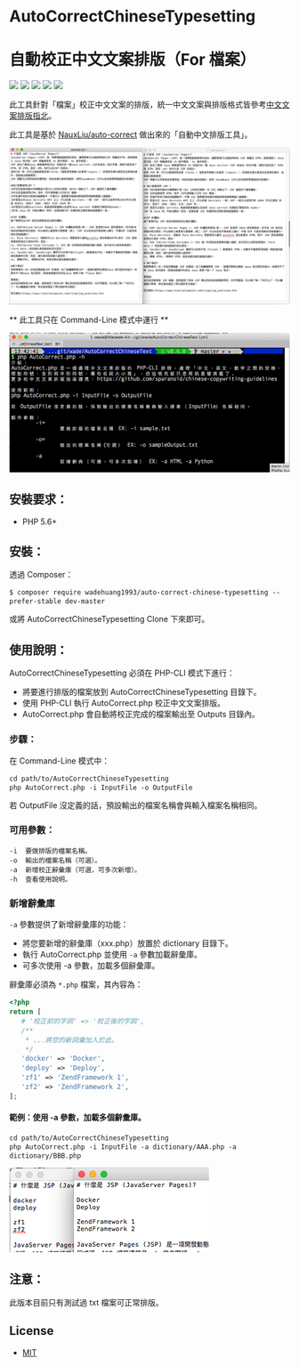 # AutoCorrectChineseTypesetting
# 自動校正中文文案排版（For 檔案）

[![](https://img.shields.io/badge/my--website-here-green.svg)](https://wadehuanglearning.blogspot.com/)
![](https://img.shields.io/badge/PHP-%3E%3D%205.6-blue.svg)
[![](https://img.shields.io/badge/licenses-MIT-green.svg)](https://opensource.org/licenses/MIT)
![](https://img.shields.io/github/last-commit/WadeHuang1993/AutoCorrectChineseTypesetting.svg)
![](https://img.shields.io/badge/coverage-100%25-green.svg)

此工具針對「檔案」校正中文文案的排版，統一中文文案與排版格式皆參考[中文文案排版指北](https://github.com/sparanoid/chinese-copywriting-guidelines)。

此工具是基於 [NauxLiu/auto-correct](https://github.com/NauxLiu/auto-correct) 做出來的「自動中文排版工具」。

![demo.png](./demo.png)

** 此工具只在 Command-Line 模式中運行 **

![cli-only.png](./cli-only.png)



## 安裝要求：
  * PHP 5.6+

## 安裝：

透過 Composer：
```
$ composer require wadehuang1993/auto-correct-chinese-typesetting --prefer-stable dev-master
```

或將 AutoCorrectChineseTypesetting Clone 下來即可。

## 使用說明：
AutoCorrectChineseTypesetting 必須在 PHP-CLI 模式下進行：

   * 將要進行排版的檔案放到 AutoCorrectChineseTypesetting 目錄下。
   * 使用 PHP-CLI 執行 AutoCorrect.php 校正中文文案排版。
   * AutoCorrect.php 會自動將校正完成的檔案輸出至 Outputs 目錄內。

### 步驟：
在 Command-Line 模式中：
```
cd path/to/AutoCorrectChineseTypesetting
php AutoCorrect.php -i InputFile -o OutputFile
```
若 OutputFile 沒定義的話，預設輸出的檔案名稱會與輸入檔案名稱相同。

### 可用參數：
```
-i  要做排版的檔案名稱。
-o  輸出的檔案名稱（可選）。
-a  新增校正辭彙庫（可選，可多次新增）。
-h  查看使用說明。
```

### 新增辭彙庫

`-a` 參數提供了新增辭彙庫的功能：

 * 將您要新增的辭彙庫（xxx.php）放置於 dictionary 目錄下。
 * 執行 AutoCorrect.php 並使用 `-a` 參數加載辭彙庫。
 * 可多次使用 -a 參數，加載多個辭彙庫。

辭彙庫必須為 `*.php` 檔案，其內容為：
```php
<?php
return [
   # '校正前的字詞' => '校正後的字詞',
   /**
    * ...將您的新詞彙加入於此。
    */
   'docker' => 'Docker',
   'deploy' => 'Deploy',
   'zf1' => 'ZendFramework 1',
   'zf2' => 'ZendFramework 2',
];
```

#### 範例：使用 -a 參數，加載多個辭彙庫。
 ```
cd path/to/AutoCorrectChineseTypesetting
php AutoCorrect.php -i InputFile -a dictionary/AAA.php -a dictionary/BBB.php
 ```
![addDicts.png](./addDicts.png)

## 注意：
此版本目前只有測試過 txt 檔案可正常排版。

## License
  * [MIT](https://opensource.org/licenses/MIT)


